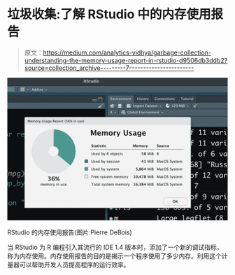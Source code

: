 # 垃圾收集:了解 RStudio 中的内存使用报告

> 原文：<https://medium.com/analytics-vidhya/garbage-collection-understanding-the-memory-usage-report-in-rstudio-d9506db3ddb2?source=collection_archive---------7----------------------->

![](img/95c40f86606cd25ad4cc476676ada380.png)

RStudio 的内存使用报告(图片:Pierre DeBois)

当 RStudio 为 R 编程引入其流行的 IDE 1.4 版本时，添加了一个新的调试指标，称为内存使用。内存使用报告的目的是揭示一个程序使用了多少内存。利用这个计量器可以帮助开发人员提高程序的运行效率。